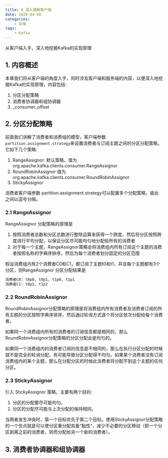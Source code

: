 ```yaml
---
title: 8 深入理解客户端
date: 2020-04-08
categories:
    - 存储
tags:
    - Kafka
---
```


从客户端入手，深入地挖掘Kafka的实现原理

<!-- more -->

## 1. 内容概述
本章我们将从客户端的角度入手，同时涉及客户端和服务端的内容，以便深入地挖掘Kafka的实现原理，内容包括:
1. 分区分配策略
2. 消费者协调器和组协调器
3. _consumer_offset

## 2. 分区分配策略
前面我们讲解了消费者和消费组的模型，客户端参数`partition.assignment.strategy`来设置消费者与订阅主题之间的分区分配策略，它如下几个策略:
1. RangeAssignor: 默认策略，值为 org.apache.kafka.clients.consumer.RangeAssignor
2. RoundRobinAssignor 值为 org.apache.kafka.clients.consumer.RoundRobinAssignor
3. StickyAssignor

消费者客户端参数 partition.assignment.strategy可以配置多个分配策略，彼此之间以逗号分隔。

### 2.1 RangeAssignor
RangeAssignor 分配策略的原理是
1. 按照消费者总数和分区总数进行整除运算来获得一个跨度，然后将分区按照跨度进行平均分配，以保证分区尽可能均匀地分配给所有的消费者
3. 对于每一个主题，RangeAssignor策略会将消费组内所有订阅这个主题的消费者按照名称的字典序排序，然后为每个消费者划分固定的分区范围

假设消费组内有2个消费者C0和C1，都订阅了主题t0和t1，并且每个主题都有3个分区，则RangeAssignor 分区分配结果是

```bash
消费者C0: t0p0, t0p1, t1p0, t1p1
消费者C1: t0p2, t1p2
```

### 2.2 RoundRobinAssignor
RoundRobinAssignor分配策略的原理是将消费组内所有消费者及消费者订阅的所有主题的分区按照字典序排序，然后通过轮询方式逐个将分区依次分配给每个消费者。

如果同一个消费组内所有的消费者的订阅信息都是相同的，那么RoundRobinAssignor分配策略的分区分配会是均匀的。

如果同一个消费组内的消费者订阅的信息是不相同的，那么在执行分区分配的时候就不是完全的轮询分配，有可能导致分区分配得不均匀。如果某个消费者没有订阅消费组内的某个主题，那么在分配分区的时候此消费者将分配不到这个主题的任何分区。

### 2.3 StickyAssignor
引入 StickyAssignor 策略，主要有两个目的:
1. 分区的分配要尽可能均匀。
2. 分区的分配尽可能与上次分配的保持相同。

当两者发生冲突时，第一个目标优先于第二个目标。使用StickyAssignor分配策略的一个优点就是可以使分区重分配具备“黏性”，减少不必要的分区移动（即一个分区剥离之前的消费者，转而分配给另一个新的消费者）。

## 3. 消费者协调器和组协调器